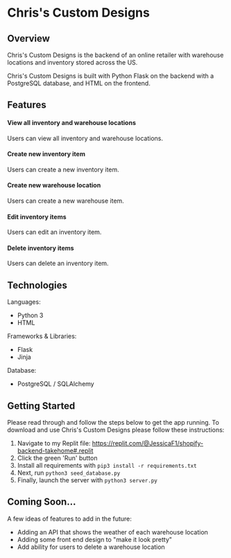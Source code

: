 # Chris's Custom Designs
## Overview
Chris's Custom Designs is the backend of an online retailer with warehouse locations and inventory stored across the US.

Chris's Custom Designs is built with Python Flask on the backend with a PostgreSQL database, and HTML on the frontend. 


## Features 
#### View all inventory and warehouse locations  
Users can view all inventory and warehouse locations.


#### Create new inventory item
Users can create a new inventory item.


#### Create new warehouse location
Users can create a new warehouse item.


#### Edit inventory items
Users can edit an inventory item.


#### Delete inventory items
Users can delete an inventory item.


## Technologies
Languages:
- Python 3
- HTML


Frameworks & Libraries:
- Flask
- Jinja


Database:
 - PostgreSQL / SQLAlchemy


## Getting Started  
Please read through and follow the steps below to get the app running.
To download and use Chris's Custom Designs please follow these instructions:
1. Navigate to my Replit file: https://replit.com/@JessicaF1/shopify-backend-takehome#.replit
2. Click the green 'Run' button
3. Install all requirements with `pip3 install -r requirements.txt`
4. Next, run `python3 seed_database.py`
5. Finally, launch the server with `python3 server.py`


## Coming Soon...
A few ideas of features to add in the future: 
- Adding an API that shows the weather of each warehouse location
- Adding some front end design to "make it look pretty"
- Add ability for users to delete a warehouse location 